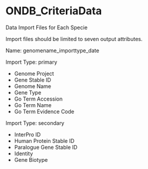 # ONDB_CriteriaData

Data Import Files for Each Specie

Import files should be limited to seven output attributes.

Name: genomename_importtype_date

Import Type: primary
- Genome Project
- Gene Stable ID
- Genome Name
- Gene Type
- Go Term Accession
- Go Term Name
- Go Term Evidence Code


Import Type: secondary
- InterPro ID
- Human Protein Stable ID
- Paralogue Gene Stable ID
- Identity
- Gene Biotype
